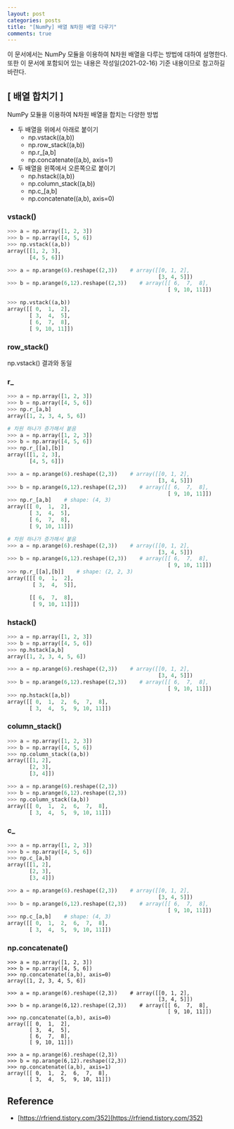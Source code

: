 ```yaml
---
layout: post
categories: posts
title: "[NumPy] 배열 N차원 배열 다루기"
comments: true
---
```


이 문서에서는 NumPy 모듈을 이용하여 N차원 배열을 다루는 방법에 대하여 설명한다. 또한 이 문서에 포함되어 있는 내용은 작성일(2021-02-16) 기준 내용이므로 참고하길 바란다.


## [ 배열 합치기 ] 

NumPy 모듈을 이용하여 N차원 배열을 합치는 다양한 방법

- 두 배열을 위에서 아래로 붙이기
   - np.vstack((a,b))	
   - np.row_stack((a,b))
   - np.r_[a,b]
   - np.concatenate((a,b), axis=1)
- 두 배열을 왼쪽에서 오른쪽으로 붙이기	
	- np.hstack((a,b))
	- np.column_stack((a,b))
	- np.c_[a,b]
	- np.concatenate((a,b), axis=0)


### vstack()


```python
>>> a = np.array([1, 2, 3])
>>> b = np.array([4, 5, 6])
>>> np.vstack((a,b))
array([[1, 2, 3],
       [4, 5, 6]])
```
```python
>>> a = np.arange(6).reshape((2,3))    # array([[0, 1, 2],
    									        [3, 4, 5]]) 
>>> b = np.arange(6,12).reshape((2,3))    # array([[ 6,  7,  8],
      											   [ 9, 10, 11]])

>>> np.vstack((a,b))
array([[ 0,  1,  2],
       [ 3,  4,  5],
       [ 6,  7,  8],
       [ 9, 10, 11]])
```


### row_stack()

np.vstack() 결과와 동일



### r_

```python
>>> a = np.array([1, 2, 3])
>>> b = np.array([4, 5, 6])
>>> np.r_[a,b]
array([1, 2, 3, 4, 5, 6])
```
```python
# 차원 하나가 증가해서 붙음
>>> a = np.array([1, 2, 3])
>>> b = np.array([4, 5, 6])
>>> np.r_[[a],[b]]  
array([[1, 2, 3],
       [4, 5, 6]])
```
```python
>>> a = np.arange(6).reshape((2,3))    # array([[0, 1, 2],
    									        [3, 4, 5]]) 
>>> b = np.arange(6,12).reshape((2,3))    # array([[ 6,  7,  8],
      											   [ 9, 10, 11]])
>>> np.r_[a,b]    # shape: (4, 3)
array([[ 0,  1,  2],
       [ 3,  4,  5],
       [ 6,  7,  8],
       [ 9, 10, 11]])
```
```python
# 차원 하나가 증가해서 붙음
>>> a = np.arange(6).reshape((2,3))    # array([[0, 1, 2],
    									        [3, 4, 5]]) 
>>> b = np.arange(6,12).reshape((2,3))    # array([[ 6,  7,  8],
      											   [ 9, 10, 11]])
>>> np.r_[[a],[b]]    # shape: (2, 2, 3)
array([[[ 0,  1,  2],
        [ 3,  4,  5]],

       [[ 6,  7,  8],
        [ 9, 10, 11]]])
```


### hstack()

```python
>>> a = np.array([1, 2, 3])
>>> b = np.array([4, 5, 6])
>>> np.hstack[a,b]
array([1, 2, 3, 4, 5, 6])
```
```python
>>> a = np.arange(6).reshape((2,3))    # array([[0, 1, 2],
    									        [3, 4, 5]]) 
>>> b = np.arange(6,12).reshape((2,3))    # array([[ 6,  7,  8],
      											   [ 9, 10, 11]])
>>> np.hstack([a,b])
array([[ 0,  1,  2,  6,  7,  8],
       [ 3,  4,  5,  9, 10, 11]])      											   
```


### column_stack()

```python
>>> a = np.array([1, 2, 3])
>>> b = np.array([4, 5, 6])
>>> np.column_stack((a,b))
array([[1, 2],
       [2, 3],
       [3, 4]])
```
```python
>>> a = np.arange(6).reshape((2,3))
>>> b = np.arange(6,12).reshape((2,3))
>>> np.column_stack((a,b))
array([[ 0,  1,  2,  6,  7,  8],
       [ 3,  4,  5,  9, 10, 11]])
```


### c_
```python
>>> a = np.array([1, 2, 3])
>>> b = np.array([4, 5, 6])
>>> np.c_[a,b]
array([[1, 2],
       [2, 3],
       [3, 4]])
```
```python
>>> a = np.arange(6).reshape((2,3))    # array([[0, 1, 2],
    									        [3, 4, 5]]) 
>>> b = np.arange(6,12).reshape((2,3))    # array([[ 6,  7,  8],
      											   [ 9, 10, 11]])
>>> np.c_[a,b]    # shape: (4, 3)
array([[ 0,  1,  2,  6,  7,  8],
       [ 3,  4,  5,  9, 10, 11]])
```


### np.concatenate()

```
>>> a = np.array([1, 2, 3])
>>> b = np.array([4, 5, 6])
>>> np.concatenate((a,b), axis=0)
array([1, 2, 3, 4, 5, 6])
```
```
>>> a = np.arange(6).reshape((2,3))    # array([[0, 1, 2],
    									        [3, 4, 5]])
>>> b = np.arange(6,12).reshape((2,3))    # array([[ 6,  7,  8],
      											   [ 9, 10, 11]])
>>> np.concatenate((a,b), axis=0)
array([[ 0,  1,  2],
       [ 3,  4,  5],
       [ 6,  7,  8],
       [ 9, 10, 11]])
```
```
>>> a = np.arange(6).reshape((2,3))
>>> b = np.arange(6,12).reshape((2,3))
>>> np.concatenate((a,b), axis=1)
array([[ 0,  1,  2,  6,  7,  8],
       [ 3,  4,  5,  9, 10, 11]])
```


## Reference
- [https://rfriend.tistory.com/352](https://rfriend.tistory.com/352)
